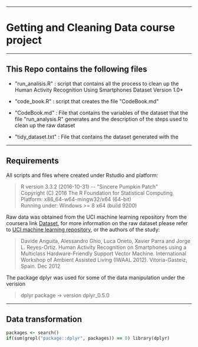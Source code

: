 ***
# Getting and Cleaning Data course project #
***

## This Repo contains the following files ##

- "run_analisis.R" : script that contains all the process to clean up the Human Activity Recognition Using Smartphones Dataset Version 1.0*

- "code_book.R" : script that creates the file "CodeBook.md"

- "CodeBook.md" : File that contains the variables of the dataset that the file "run_analysis.R" generates and the description of the steps used to clean up the raw dataset

- "tidy_dataset.txt" : File that contains the dataset generated with the
***
## Requirements ##

All scripts and files where created under Rstudio and platform:

> R version 3.3.2 (2016-10-31) -- "Sincere Pumpkin Patch"  
> Copyright (C) 2016 The R Foundation for Statistical Computing  
> Platform: x86_64-w64-mingw32/x64 (64-bit)  
> Running under: Windows >= 8 x64 (build 9200)

Raw data was obtained from the UCI machine learning repository from the coursera link [Dataset](https://d396qusza40orc.cloudfront.net/getdata%2Fprojectfiles%2FUCI%20HAR%20Dataset.zip), for more information on the raw dataset please refer to [UCI machine learning repository](http://archive.ics.uci.edu/ml/datasets/Human+Activity+Recognition+Using+Smartphones), or the authors of the study:

> Davide Anguita, Alessandro Ghio, Luca Oneto, Xavier Parra and Jorge L. Reyes-Ortiz. Human Activity Recognition on Smartphones using a Multiclass Hardware-Friendly Support Vector Machine. International Workshop of Ambient Assisted Living (IWAAL 2012). Vitoria-Gasteiz, Spain. Dec 2012

The package dplyr was used for some of the data manipulation under the verision

> dplyr package -> version dplyr_0.5.0
***
## Data transformation ##

```ruby
packages <- search()
if(sum(grepl("package::dplyr", packages)) == 0) library(dplyr)
```